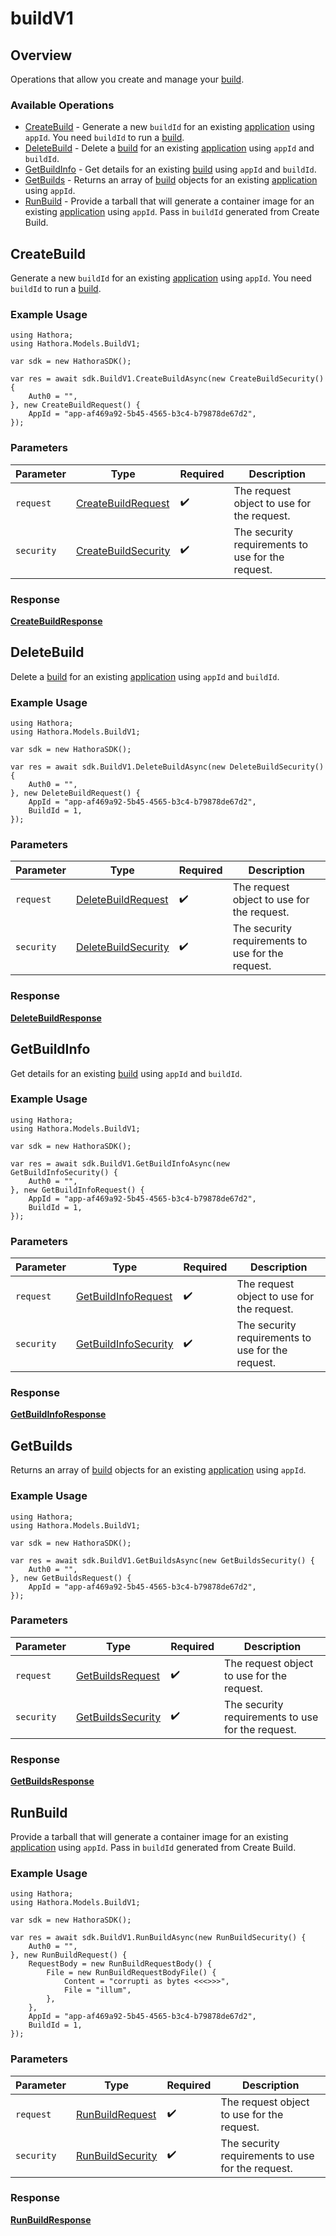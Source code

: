 # buildV1

## Overview

Operations that allow you create and manage your [build](https://hathora.dev/docs/concepts/hathora-entities#build).

### Available Operations

* [CreateBuild](#createbuild) - Generate a new `buildId` for an existing [application](https://hathora.dev/docs/concepts/hathora-entities#application) using `appId`. You need `buildId` to run a [build](https://hathora.dev/docs/concepts/hathora-entities#build).
* [DeleteBuild](#deletebuild) - Delete a [build](https://hathora.dev/docs/concepts/hathora-entities#build) for an existing [application](https://hathora.dev/docs/concepts/hathora-entities#application) using `appId` and `buildId`.
* [GetBuildInfo](#getbuildinfo) - Get details for an existing [build](https://hathora.dev/docs/concepts/hathora-entities#build) using `appId` and `buildId`.
* [GetBuilds](#getbuilds) - Returns an array of [build](https://hathora.dev/docs/concepts/hathora-entities#build) objects for an existing [application](https://hathora.dev/docs/concepts/hathora-entities#application) using `appId`.
* [RunBuild](#runbuild) - Provide a tarball that will generate a container image for an existing [application](https://hathora.dev/docs/concepts/hathora-entities#application) using `appId`. Pass in `buildId` generated from Create Build.

## CreateBuild

Generate a new `buildId` for an existing [application](https://hathora.dev/docs/concepts/hathora-entities#application) using `appId`. You need `buildId` to run a [build](https://hathora.dev/docs/concepts/hathora-entities#build).

### Example Usage

```unity
using Hathora;
using Hathora.Models.BuildV1;

var sdk = new HathoraSDK();

var res = await sdk.BuildV1.CreateBuildAsync(new CreateBuildSecurity() {
    Auth0 = "",
}, new CreateBuildRequest() {
    AppId = "app-af469a92-5b45-4565-b3c4-b79878de67d2",
});
```

### Parameters

| Parameter                                                          | Type                                                               | Required                                                           | Description                                                        |
| ------------------------------------------------------------------ | ------------------------------------------------------------------ | ------------------------------------------------------------------ | ------------------------------------------------------------------ |
| `request`                                                          | [CreateBuildRequest](../../Models/BuildV1/CreateBuildRequest.md)   | :heavy_check_mark:                                                 | The request object to use for the request.                         |
| `security`                                                         | [CreateBuildSecurity](../../Models/BuildV1/CreateBuildSecurity.md) | :heavy_check_mark:                                                 | The security requirements to use for the request.                  |


### Response

**[CreateBuildResponse](../../Models/BuildV1/CreateBuildResponse.md)**


## DeleteBuild

Delete a [build](https://hathora.dev/docs/concepts/hathora-entities#build) for an existing [application](https://hathora.dev/docs/concepts/hathora-entities#application) using `appId` and `buildId`.

### Example Usage

```unity
using Hathora;
using Hathora.Models.BuildV1;

var sdk = new HathoraSDK();

var res = await sdk.BuildV1.DeleteBuildAsync(new DeleteBuildSecurity() {
    Auth0 = "",
}, new DeleteBuildRequest() {
    AppId = "app-af469a92-5b45-4565-b3c4-b79878de67d2",
    BuildId = 1,
});
```

### Parameters

| Parameter                                                          | Type                                                               | Required                                                           | Description                                                        |
| ------------------------------------------------------------------ | ------------------------------------------------------------------ | ------------------------------------------------------------------ | ------------------------------------------------------------------ |
| `request`                                                          | [DeleteBuildRequest](../../Models/BuildV1/DeleteBuildRequest.md)   | :heavy_check_mark:                                                 | The request object to use for the request.                         |
| `security`                                                         | [DeleteBuildSecurity](../../Models/BuildV1/DeleteBuildSecurity.md) | :heavy_check_mark:                                                 | The security requirements to use for the request.                  |


### Response

**[DeleteBuildResponse](../../Models/BuildV1/DeleteBuildResponse.md)**


## GetBuildInfo

Get details for an existing [build](https://hathora.dev/docs/concepts/hathora-entities#build) using `appId` and `buildId`.

### Example Usage

```unity
using Hathora;
using Hathora.Models.BuildV1;

var sdk = new HathoraSDK();

var res = await sdk.BuildV1.GetBuildInfoAsync(new GetBuildInfoSecurity() {
    Auth0 = "",
}, new GetBuildInfoRequest() {
    AppId = "app-af469a92-5b45-4565-b3c4-b79878de67d2",
    BuildId = 1,
});
```

### Parameters

| Parameter                                                            | Type                                                                 | Required                                                             | Description                                                          |
| -------------------------------------------------------------------- | -------------------------------------------------------------------- | -------------------------------------------------------------------- | -------------------------------------------------------------------- |
| `request`                                                            | [GetBuildInfoRequest](../../Models/BuildV1/GetBuildInfoRequest.md)   | :heavy_check_mark:                                                   | The request object to use for the request.                           |
| `security`                                                           | [GetBuildInfoSecurity](../../Models/BuildV1/GetBuildInfoSecurity.md) | :heavy_check_mark:                                                   | The security requirements to use for the request.                    |


### Response

**[GetBuildInfoResponse](../../Models/BuildV1/GetBuildInfoResponse.md)**


## GetBuilds

Returns an array of [build](https://hathora.dev/docs/concepts/hathora-entities#build) objects for an existing [application](https://hathora.dev/docs/concepts/hathora-entities#application) using `appId`.

### Example Usage

```unity
using Hathora;
using Hathora.Models.BuildV1;

var sdk = new HathoraSDK();

var res = await sdk.BuildV1.GetBuildsAsync(new GetBuildsSecurity() {
    Auth0 = "",
}, new GetBuildsRequest() {
    AppId = "app-af469a92-5b45-4565-b3c4-b79878de67d2",
});
```

### Parameters

| Parameter                                                      | Type                                                           | Required                                                       | Description                                                    |
| -------------------------------------------------------------- | -------------------------------------------------------------- | -------------------------------------------------------------- | -------------------------------------------------------------- |
| `request`                                                      | [GetBuildsRequest](../../Models/BuildV1/GetBuildsRequest.md)   | :heavy_check_mark:                                             | The request object to use for the request.                     |
| `security`                                                     | [GetBuildsSecurity](../../Models/BuildV1/GetBuildsSecurity.md) | :heavy_check_mark:                                             | The security requirements to use for the request.              |


### Response

**[GetBuildsResponse](../../Models/BuildV1/GetBuildsResponse.md)**


## RunBuild

Provide a tarball that will generate a container image for an existing [application](https://hathora.dev/docs/concepts/hathora-entities#application) using `appId`. Pass in `buildId` generated from Create Build.

### Example Usage

```unity
using Hathora;
using Hathora.Models.BuildV1;

var sdk = new HathoraSDK();

var res = await sdk.BuildV1.RunBuildAsync(new RunBuildSecurity() {
    Auth0 = "",
}, new RunBuildRequest() {
    RequestBody = new RunBuildRequestBody() {
        File = new RunBuildRequestBodyFile() {
            Content = "corrupti as bytes <<<>>>",
            File = "illum",
        },
    },
    AppId = "app-af469a92-5b45-4565-b3c4-b79878de67d2",
    BuildId = 1,
});
```

### Parameters

| Parameter                                                    | Type                                                         | Required                                                     | Description                                                  |
| ------------------------------------------------------------ | ------------------------------------------------------------ | ------------------------------------------------------------ | ------------------------------------------------------------ |
| `request`                                                    | [RunBuildRequest](../../Models/BuildV1/RunBuildRequest.md)   | :heavy_check_mark:                                           | The request object to use for the request.                   |
| `security`                                                   | [RunBuildSecurity](../../Models/BuildV1/RunBuildSecurity.md) | :heavy_check_mark:                                           | The security requirements to use for the request.            |


### Response

**[RunBuildResponse](../../Models/BuildV1/RunBuildResponse.md)**

